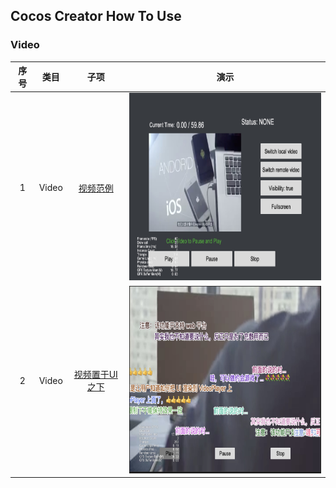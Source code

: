 ## Cocos Creator How To Use

### Video
| 序号 | 类目 | 子项 | 演示 |
| :---: | :---: | :---: | :---: |
| 1 | Video | [视频范例](https://github.com/yeshao2069/CocosCreatorHowToUse/tree/v3.4.x/Video/Creator3.4.2_VideoPlayer) | <div align=center><img src="../image/202203/2022030207.jpg" width="400" height="300" /></div> |
| 2 | Video | [视频置于UI之下](https://github.com/yeshao2069/CocosCreatorHowToUse/tree/v3.4.x/Video/Creator3.4.2_VideoStayOnBottom)  | <div align=center><img src="../image/202203/2022030208.jpg" width="400" height="300" /></div> |